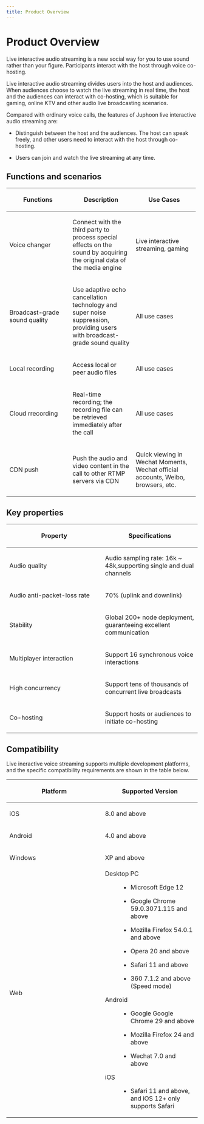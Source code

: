 ```yaml
---
title: Product Overview
---
```

# Product Overview

Live interactive audio streaming is a new social way for you to use
sound rather than your figure. Participants interact with the host
through voice co-hosting.

Live interactive audio streaming divides users into the host and
audiences. When audiences choose to watch the live streaming in real
time, the host and the audiences can interact with co-hosting, which is
suitable for gaming, online KTV and other audio live broadcasting
scenarios.

Compared with ordinary voice calls, the features of Juphoon live
interactive audio streaming are:

- Distinguish between the host and the audiences. The host can speak
    freely, and other users need to interact with the host through
    co-hosting.

- Users can join and watch the live streaming at any time.

## Functions and scenarios

<table style="width:99%;">
<colgroup>
<col style="width: 33%" />
<col style="width: 33%" />
<col style="width: 33%" />
</colgroup>
<thead>
<tr class="header">
<th><p>Functions</p></th>
<th><p>Description</p></th>
<th><p>Use Cases</p></th>
</tr>
</thead>
<tbody>
<tr class="odd">
<td><p>Voice changer</p></td>
<td><p>Connect with the third party to process special effects on the sound by acquiring the original data of the media engine</p></td>
<td><p>Live interactive streaming, gaming</p></td>
</tr>
<tr class="even">
<td><p>Broadcast-grade sound quality</p></td>
<td><p>Use adaptive echo cancellation technology and super noise suppression, providing users with broadcast-grade sound quality</p></td>
<td><p>All use cases</p></td>
</tr>
<tr class="odd">
<td><p>Local recording</p></td>
<td><p>Access local or peer audio files</p></td>
<td><p>All use cases</p></td>
</tr>
<tr class="even">
<td><p>Cloud rrecording</p></td>
<td><p>Real-time recording; the recording file can be retrieved immediately after the call</p></td>
<td><p>All use cases</p></td>
</tr>
<tr class="odd">
<td><p>CDN push</p></td>
<td><p>Push the audio and video content in the call to other RTMP servers via CDN</p></td>
<td><p>Quick viewing in Wechat Moments, Wechat official accounts, Weibo, browsers, etc.</p></td>
</tr>
</tbody>
</table>

## Key properties

<table>
<colgroup>
<col style="width: 50%" />
<col style="width: 50%" />
</colgroup>
<thead>
<tr class="header">
<th><p>Property</p></th>
<th><p>Specifications</p></th>
</tr>
</thead>
<tbody>
<tr class="odd">
<td><p>Audio quality</p></td>
<td><p>Audio sampling rate: 16k ~ 48k,supporting single and dual channels</p></td>
</tr>
<tr class="even">
<td><p>Audio anti-packet-loss rate</p></td>
<td><p>70% (uplink and downlink)</p></td>
</tr>
<tr class="odd">
<td><p>Stability</p></td>
<td><p>Global 200+ node deployment, guaranteeing excellent communication</p></td>
</tr>
<tr class="even">
<td><p>Multiplayer interaction</p></td>
<td><p>Support 16 synchronous voice interactions</p></td>
</tr>
<tr class="odd">
<td><p>High concurrency</p></td>
<td><p>Support tens of thousands of concurrent live broadcasts</p></td>
</tr>
<tr class="even">
<td><p>Co-hosting</p></td>
<td><p>Support hosts or audiences to initiate co-hosting</p></td>
</tr>
</tbody>
</table>

## Compatibility

Live ineractive voice streaming supports multiple development platforms,
and the specific compatibility requirements are shown in the table
below.

<table>
<colgroup>
<col style="width: 50%" />
<col style="width: 50%" />
</colgroup>
<thead>
<tr class="header">
<th><p>Platform</p></th>
<th><p>Supported Version</p></th>
</tr>
</thead>
<tbody>
<tr class="odd">
<td><p>iOS</p></td>
<td><p>8.0 and above</p></td>
</tr>
<tr class="even">
<td><p>Android</p></td>
<td><p>4.0 and above</p></td>
</tr>
<tr class="odd">
<td><p>Windows</p></td>
<td><p>XP and above</p></td>
</tr>
<tr class="even">
<td><p>Web</p></td>
<td><dl>
<dt>Desktop PC</dt>
<dd><ul>
<li><p>Microsoft Edge 12</p></li>
<li><p>Google Chrome 59.0.3071.115 and above</p></li>
<li><p>Mozilla Firefox 54.0.1 and above</p></li>
<li><p>Opera 20 and above</p></li>
<li><p>Safari 11 and above</p></li>
<li><p>360 7.1.2 and above (Speed mode)</p></li>
</ul>
</dd>
<dt>Android</dt>
<dd><ul>
<li><p>Google Google Chrome 29 and above</p></li>
<li><p>Mozilla Firefox 24 and above</p></li>
<li><p>Wechat 7.0 and above</p></li>
</ul>
</dd>
<dt>iOS</dt>
<dd><ul>
<li><p>Safari 11 and above, and iOS 12+ only supports Safari</p></li>
</ul>
</dd>
</dl></td>
</tr>
</tbody>
</table>
